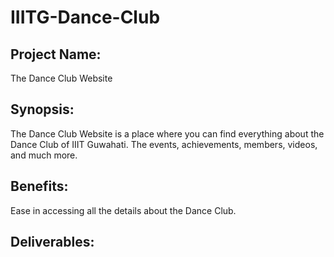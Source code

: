 # IIITG-Dance-Club

## Project Name:
The Dance Club Website
## Synopsis:
The Dance Club Website is a place where you can find everything about the Dance Club of IIIT Guwahati. The events, achievements, members, videos, and much more.
## Benefits:
Ease in accessing all the details about the Dance Club. 
## Deliverables:

